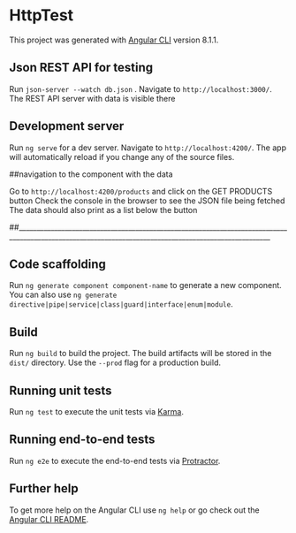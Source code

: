 # HttpTest

This project was generated with [Angular CLI](https://github.com/angular/angular-cli) version 8.1.1.

## Json REST API for testing

Run  `json-server --watch db.json` . Navigate to `http://localhost:3000/`. The REST API server with data is visible there


## Development server

Run `ng serve` for a dev server. Navigate to `http://localhost:4200/`. The app will automatically reload if you change any of the source files.


##navigation to the component with the data

Go to `http://localhost:4200/products` and click on the GET PRODUCTS button
Check the console in the browser to see the JSON file being fetched
The data should also print as a list below the button


##______________________________________________________________________________________________________________________________________________________
## Code scaffolding

Run `ng generate component component-name` to generate a new component. You can also use `ng generate directive|pipe|service|class|guard|interface|enum|module`.


## Build

Run `ng build` to build the project. The build artifacts will be stored in the `dist/` directory. Use the `--prod` flag for a production build.

## Running unit tests

Run `ng test` to execute the unit tests via [Karma](https://karma-runner.github.io).

## Running end-to-end tests

Run `ng e2e` to execute the end-to-end tests via [Protractor](http://www.protractortest.org/).

## Further help

To get more help on the Angular CLI use `ng help` or go check out the [Angular CLI README](https://github.com/angular/angular-cli/blob/master/README.md).
